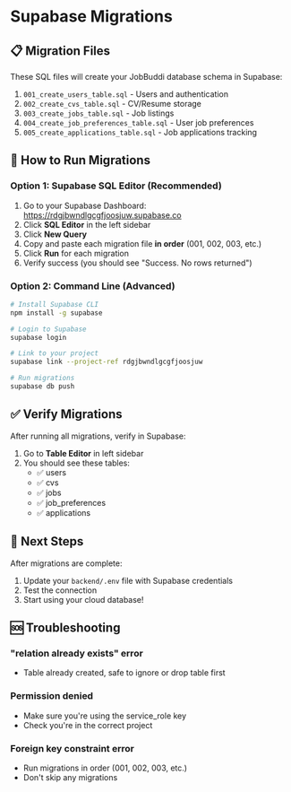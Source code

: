 # Supabase Migrations

## 📋 Migration Files

These SQL files will create your JobBuddi database schema in Supabase:

1. `001_create_users_table.sql` - Users and authentication
2. `002_create_cvs_table.sql` - CV/Resume storage
3. `003_create_jobs_table.sql` - Job listings
4. `004_create_job_preferences_table.sql` - User job preferences
5. `005_create_applications_table.sql` - Job applications tracking

## 🚀 How to Run Migrations

### Option 1: Supabase SQL Editor (Recommended)

1. Go to your Supabase Dashboard: https://rdgjbwndlgcgfjoosjuw.supabase.co
2. Click **SQL Editor** in the left sidebar
3. Click **New Query**
4. Copy and paste each migration file **in order** (001, 002, 003, etc.)
5. Click **Run** for each migration
6. Verify success (you should see "Success. No rows returned")

### Option 2: Command Line (Advanced)

```bash
# Install Supabase CLI
npm install -g supabase

# Login to Supabase
supabase login

# Link to your project
supabase link --project-ref rdgjbwndlgcgfjoosjuw

# Run migrations
supabase db push
```

## ✅ Verify Migrations

After running all migrations, verify in Supabase:

1. Go to **Table Editor** in left sidebar
2. You should see these tables:
   - ✅ users
   - ✅ cvs
   - ✅ jobs
   - ✅ job_preferences
   - ✅ applications

## 🔄 Next Steps

After migrations are complete:

1. Update your `backend/.env` file with Supabase credentials
2. Test the connection
3. Start using your cloud database!

## 🆘 Troubleshooting

### "relation already exists" error
- Table already created, safe to ignore or drop table first

### Permission denied
- Make sure you're using the service_role key
- Check you're in the correct project

### Foreign key constraint error
- Run migrations in order (001, 002, 003, etc.)
- Don't skip any migrations
